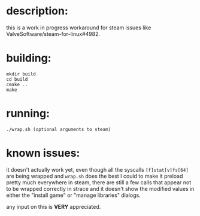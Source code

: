 # description:

this is a work in progress workaround for steam issues like ValveSoftware/steam-for-linux#4982.

# building:

    mkdir build
    cd build
    cmake ..
    make

# running:

    ./wrap.sh (optional arguments to steam)

# known issues:

it doesn't actually work yet, even though all the syscalls `[f]stat[v]fs[64]` are being wrapped and `wrap.sh` does the best I could to make it preload pretty much everywhere in steam, there are still a few calls that appear not to be wrapped correctly in strace and it doesn't show the modified values in either the "install game" or "manage libraries" dialogs.

any input on this is **VERY** appreciated.
